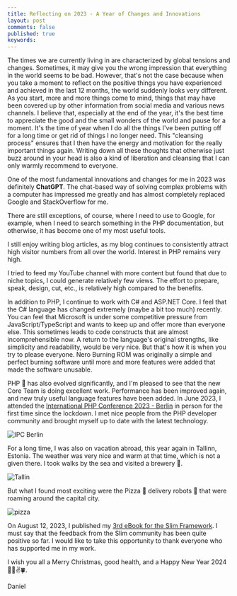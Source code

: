 ```yaml
---
title: Reflecting on 2023 - A Year of Changes and Innovations
layout: post
comments: false
published: true
keywords: 
---
```


The times we are currently living in are characterized by global 
tensions and changes. Sometimes, it may give you the wrong impression 
that everything in the world seems to be bad. 
However, that's not the case because when you take a moment to 
reflect on the positive things you have experienced and achieved 
in the last 12 months, the world suddenly looks very different.
As you start, more and more things come to mind, 
things that may have been covered up by other information 
from social media and various news channels.
I believe that, especially at the end of the year, 
it's the best time to appreciate the good and the small wonders of the 
world and pause for a moment.
It's the time of year when I do all the things I've been putting 
off for a long time or get rid of things I no longer need. 
This "cleansing process" ensures that I then have the energy and 
motivation for the really important things again.
Writing down all these thoughts that otherwise just buzz around in 
your head is also a kind of liberation and cleansing that I can 
only warmly recommend to everyone.

One of the most fundamental innovations and changes for me in 2023 was 
definitely **ChatGPT**. The chat-based way of solving complex 
problems with a computer has impressed me greatly and has 
almost completely replaced Google and StackOverflow for me. 

There are still exceptions, of course, where I need to use to Google, 
for example, when I need to search something in the PHP documentation, 
but otherwise, it has become one of my most useful tools.

I still enjoy writing blog articles, as my blog continues to consistently 
attract high visitor numbers from all over the world. Interest in PHP remains very high.

I tried to feed my YouTube channel with more content but found that 
due to niche topics, I could generate relatively few views. 
The effort to prepare, speak, design, cut, etc., is relatively high compared to the benefits.

In addition to PHP, I continue to work with C# and ASP.NET Core. I feel that the C# language has changed extremely (maybe a bit too much) recently. You can feel that Microsoft is under some competitive pressure from JavaScript/TypeScript and wants to keep up and offer more than everyone else. This sometimes leads to code constructs that are almost incomprehensible now. A return to the language's original strengths, like simplicity and readability, would be very nice. But that's how it is when you try to please everyone. Nero Burning ROM was originally a simple and perfect burning software until more and more features were added that made the software unusable.

PHP 🐘 has also evolved significantly, and I'm pleased to see that the new Core Team is doing excellent work. Performance has been improved again, and new truly useful language features have been added. In June 2023, I attended the [International PHP Conference 2023 - Berlin](https://phpconference.com/berlin-en/) in person for the first time since the lockdown. I met nice people from the PHP developer community and brought myself up to date with the latest technology.

![IPC Berlin](https://github.com/odan/odan.github.io/assets/781074/264874ad-c5ed-4023-b35d-3b138ea0f254)

For a long time, I was also on vacation abroad, this year again in Tallinn, Estonia. The weather was very nice and warm at that time, which is not a given there. I took walks by the sea and visited a brewery 🍺. 

![Tallin](https://github.com/odan/odan.github.io/assets/781074/e9b1fb88-4ec8-4fc9-8401-9a1769c35fe0)

But what I found most exciting were the Pizza 🍕 delivery robots 🤖 that were roaming around the capital city.

![pizza](https://github.com/odan/odan.github.io/assets/781074/803f3a17-26ac-43f2-b33f-8ea548043492)

On August 12, 2023, I published my [3rd eBook for the Slim Framework](https://odan.github.io/2023/08/12/slim4-ebook-vol3.html). I must say that the feedback from the Slim community has been quite positive so far. I would like to take this opportunity to thank everyone who has supported me in my work.

I wish you all a Merry Christmas, good health, and a Happy New Year 2024 🎉🥂✌️🍀.

Daniel
